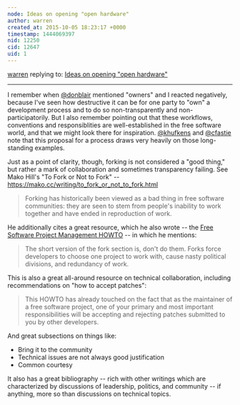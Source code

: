 ```yaml
---
node: Ideas on opening "open hardware"
author: warren
created_at: 2015-10-05 18:23:17 +0000
timestamp: 1444069397
nid: 12250
cid: 12647
uid: 1
---
```




[warren](../profile/warren) replying to: [Ideas on opening "open hardware"](../notes/liz/09-28-2015/ideas-on-opening-open-hardware)

----
I remember when [@donblair](/profile/donblair) mentioned "owners" and I reacted negatively, because I've seen how destructive it can be for one party to "own" a development process and to do so non-transparently and non-participatorily. But I also remember pointing out that these workflows, conventions and responsiblities are well-established in the free software world, and that we might look there for inspiration. [@khufkens](/profile/khufkens) and [@cfastie](/profile/cfastie) note that this proposal for a process draws very heavily on those long-standing examples. 

Just as a point of clarity, though, forking is not considered a "good thing," but rather a mark of collaboration and sometimes transparency failing. See Mako Hill's "To Fork or Not to Fork" -- https://mako.cc/writing/to_fork_or_not_to_fork.html

> Forking has historically been viewed as a bad thing in free software communities: they are seen to stem from people's inability to work together and have ended in reproduction of work.

He additionally cites a great resource, which he also wrote -- the [Free Software Project Management HOWTO](https://mako.cc/projects/howto/) -- in which he mentions:

> The short version of the fork section is, don't do them. Forks force developers to choose one project to work with, cause nasty political divisions, and redundancy of work.

This is also a great all-around resource on technical collaboration, including recommendations on "how to accept patches":

> This HOWTO has already touched on the fact that as the maintainer of a free software project, one of your primary and most important responsibilities will be accepting and rejecting patches submitted to you by other developers.

And great subsections on things like:

* Bring it to the community
* Technical issues are not always good justification
* Common courtesy

It also has a great bibliography -- rich with other writings which are characterized by discussions of leadership, politics, and community -- if anything, more so than discussions on technical topics. 
